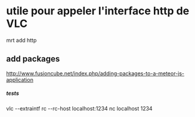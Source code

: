 

# utile pour appeler l'interface http de VLC
mrt add http

## add packages
http://www.fusioncube.net/index.php/adding-packages-to-a-meteor-js-application






##### tests #####
vlc --extraintf rc --rc-host localhost:1234
nc localhost 1234




